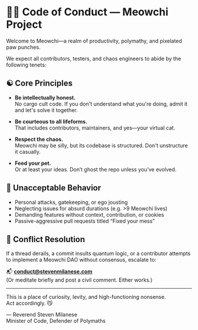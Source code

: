 # 🧘‍♂️ Code of Conduct — Meowchi Project

Welcome to Meowchi—a realm of productivity, polymathy, and pixelated paw punches.

We expect all contributors, testers, and chaos engineers to abide by the following tenets:

## ☯️ Core Principles

- **Be intellectually honest.**  
  No cargo cult code. If you don't understand what you're doing, admit it and let's solve it together.

- **Be courteous to all lifeforms.**  
  That includes contributors, maintainers, and yes—your virtual cat.

- **Respect the chaos.**  
  Meowchi may be silly, but its codebase is structured. Don't unstructure it casually.

- **Feed your pet.**  
  Or at least your ideas. Don’t ghost the repo unless you’ve evolved.

## 🚫 Unacceptable Behavior

- Personal attacks, gatekeeping, or ego jousting
- Neglecting issues for absurd durations (e.g. >9 Meowchi lives)
- Demanding features without context, contribution, or cookies
- Passive-aggressive pull requests titled “Fixed your mess”

## 🧵 Conflict Resolution

If a thread derails, a commit insults quantum logic, or a contributor attempts to implement a Meowchi DAO without consensus, escalate to:

📬 **conduct@stevenmilanese.com**  
(Or meditate briefly and post a civil comment. Either works.)

---

This is a place of curiosity, levity, and high-functioning nonsense.  
Act accordingly. 😼

— Reverend Steven Milanese  
Minister of Code, Defender of Polymaths
